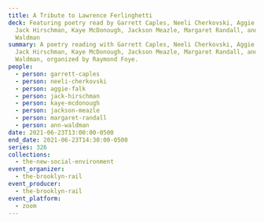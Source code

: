 ```yaml
---
title: A Tribute to Lawrence Ferlinghetti
deck: Featuring poetry read by Garrett Caples, Neeli Cherkovski, Aggie Falk,
  Jack Hirschman, Kaye McDonough, Jackson Meazle, Margaret Randall, and Anne
  Waldman
summary: A poetry reading with Garrett Caples, Neeli Cherkovski, Aggie Falk,
  Jack Hirschman, Kaye McDonough, Jackson Meazle, Margaret Randall, and Anne
  Waldman, organized by Raymond Foye.
people:
  - person: garrett-caples
  - person: neeli-cherkovski
  - person: aggie-falk
  - person: jack-hirschman
  - person: kaye-mcdonough
  - person: jackson-meazle
  - person: margaret-randall
  - person: ann-waldman
date: 2021-06-23T13:00:00-0500
end_date: 2021-06-23T14:30:00-0500
series: 326
collections:
  - the-new-social-environment
event_organizer:
  - the-brooklyn-rail
event_producer:
  - the-brooklyn-rail
event_platform:
  - zoom
---
```

